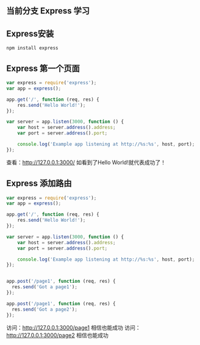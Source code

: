 ## 当前分支 Express 学习

## Express安装
```
npm install express
```

## Express 第一个页面
```js
var express = require('express');
var app = express();

app.get('/', function (req, res) {
    res.send('Hello World!');
});

var server = app.listen(3000, function () {
    var host = server.address().address;
    var port = server.address().port;

    console.log('Example app listening at http://%s:%s', host, port);
});
```
查看：http://127.0.0.1:3000/ 如看到了Hello World!就代表成功了！

## Express 添加路由
```js
var express = require('express');
var app = express();

app.get('/', function (req, res) {
    res.send('Hello World!');
});

var server = app.listen(3000, function () {
    var host = server.address().address;
    var port = server.address().port;

    console.log('Example app listening at http://%s:%s', host, port);
});


app.post('/page1', function (req, res) {
  res.send('Got a page1');
});

app.post('/page1', function (req, res) {
  res.send('Got a page2');
});
```
访问：http://127.0.0.1:3000/page1 相信也能成功
访问：http://127.0.0.1:3000/page2 相信也能成功